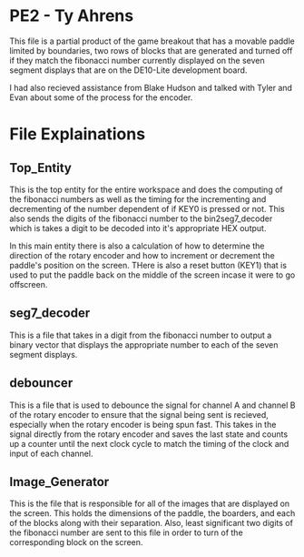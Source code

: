 # PE2 - Ty Ahrens

This file is a partial product of the game breakout that has a movable paddle limited by boundaries, two rows of blocks that are generated and turned off if they match the fibonacci number currently displayed on the seven segment displays that are on the DE10-Lite development board. 

I had also recieved assistance from Blake Hudson and talked with Tyler and Evan about some of the process for the encoder.

# File Explainations

## Top_Entity 

This is the top entity for the entire workspace and does the computing of the fibonacci numbers as well as the timing for the incrementing and decrementing of the number dependent of if KEY0 is pressed or not. This also sends the digits of the fibonacci number to the bin2seg7_decoder which is takes a digit to be decoded into it's appropriate HEX output. 

In this main entity there is also a calculation of how to determine the direction of the rotary encoder and how to increment or decrement the paddle's position on the screen. THere is also a reset button (KEY1) that is used to put the paddle back on the middle of the screen incase it were to go offscreen. 

## seg7_decoder

This is a file that takes in a digit from the fibonacci number to output a binary vector that displays the appropriate number to each of the seven segment displays. 

## debouncer

This is a file that is used to debounce the signal for channel A and channel B of the rotary encoder to ensure that the signal being sent is recieved, especially when the rotary encoder is being spun fast. This takes in the signal directly from the rotary encoder and saves the last state and counts up a counter until the next clock cycle to match the timing of the clock and input of each channel.

## Image_Generator

This is the file that is responsible for all of the images that are displayed on the screen. This holds the dimensions of the paddle, the boarders, and each of the blocks along with their separation. Also, least significant two digits of the fibonacci number are sent to this file in order to turn of the corresponding block on the screen. 

